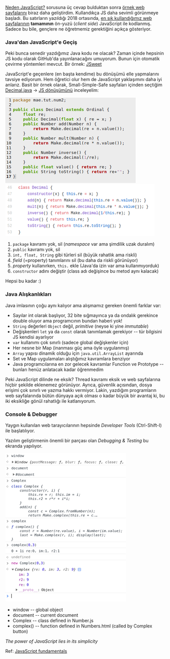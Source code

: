 [Neden JavaScript?](https://eyler.blogspot.com/2018/06/neden-javascript.html) sorusuna üç cevap bulduktan sonra [örnek web sayfalarını](https://maeyler.github.io/JS/index.html) biraz daha geliştirdim. Kullandıkça JS daha sevimli görünmeye başladı. Bu satırların yazıldığı 2018 ortasında, [en sık kullandığımız web sayfalarının](https://www.wikiwand.com/en/Programming_languages_used_in_most_popular_websites) **tamamının** ön-yuzü (_client side_) JavaScript ile kodlanmış. Sadece bu bile, gençlere ne öğretmemiz gerektiğini açıkça gösteriyor.

### Java'dan JavaScript'e Geçiş
Peki bunca senedir yazdığımız Java kodu ne olacak? Zaman içinde hepsinin JS kodu olarak GitHub'da yayınlanacağını umuyorum. Bunun için otomatik çevirme yöntemleri mevcut. Bir örnek: [JSweet](https://github.com/cincheo/jsweet)

JavaScript'e geçenlere (en başta kendime) bu dönüşümü elle yapmalarını tavsiye ediyorum. Hem öğretici olur hem de JavaScript yaklaşımını daha iyi anlarız. Basit bir örnek olarak, Small-Simple-Safe sayfaları içinden seçtiğim [Decimal.java](https://github.com/maeyler/SmallSimpleSafe/blob/master/mae/tut/num/Decimal.java) -> [JS dönüşümünü](math/Number.js) inceleyelim:

![Java class](images/Decimal%20Java.png)  ![JavaScript](images/Decimal%20JS.png)

1. `package` kavramı yok, sil (_namespace_ var ama şimdilik uzak duralım)
2. `public` kavramı yok, sil
3. `int, float, String` gibi türleri sil (büyük rahatlık ama riskli)
4. _field_ (=property) tanımlarını sil (bu daha da riskli görünüyor)
5. _property_ kullanırken, `this.` ekle (Java'da izin var ama kullanmıyorduk)
6. `constructor` adını değiştir (class adı değişince bu metod aynı kalacak)

Hepsi bu kadar :) 

### Java Alışkanlıkları
Java imlasının çoğu aynı kalıyor ama alışmamız gereken önemli farklar var:

* Sayılar int olarak başlıyor, 32 bite sığmayınca ya da ondalık gerekince double oluyor ama programcının bundan haberi yok!
* `String` değerleri `Object` değil, _primitive_ (neyse ki yine _immutable_)
* Değişkenleri `let` ya da `const` olarak tanımlamak gerekiyor -- tür bilgisini JS kendisi ayarlıyor 
* `var` kullanımı çok sınırlı (sadece global değişkenler için)
* Her nesne bir Map (inanması güç ama öyle uygulanmış)
* `Array` yapısı dinamik olduğu için `java.util.ArrayList` ayarında
* Set ve Map uygulamaları alıştığımız kavramlara benziyor 
* Java programcılarına en zor gelecek kavramlar Function ve Prototype -- bunları henüz anlatacak kadar öğrenmedim

Peki JavaScript dilinde ne eksik? Thread kavramı eksik ve web sayfalarına hiçbir şekilde eklenemez görünüyor. Ayrıca, güvenlik açısından, dosya erişimi çok sınırlı ve yazma hakkı vermiyor. Lakin, yazdığım programların web sayfalarında bütün dünyaya açık olması o kadar büyük bir avantaj ki, bu iki eksikliğe gönül rahatlığı ile katlanıyorum.

### Console & Debugger
Yaygın kullanılan web tarayıcılarının hepsinde _Developer Tools_ (Ctrl-Shift-I) ile başlatılıyor. 

Yazılım geliştirmenin önemli bir parçası olan _Debugging & Testing_ bu ekranda yapılıyor.

![Console](images/complex.png)
* window -- global object
* document -- current document
* Complex -- class defined in Number.js
* complex() --  function defined in Numbers.html (called by Complex button)

_The power of JavaScript lies in its simplicity_

Ref: [JavaScript fundamentals](https://medium.freecodecamp.org/learn-these-javascript-fundamentals-and-become-a-better-developer-2a031a0dc9cf)

